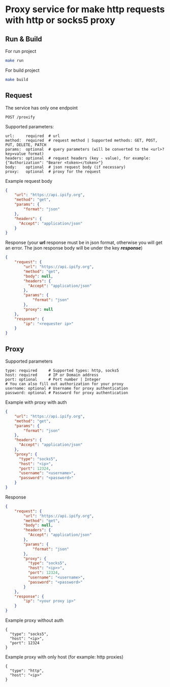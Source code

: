 # Proxy service for make http requests with http or socks5 proxy

## Run & Build
For run project
```bash
make run
```

For build project
```bash
make build
```

## Request
The service has only one endpoint
```
POST /proxify
```
Supported parameters:
```
url:     required  # url
method:  required  # request method | Supported methods: GET, POST, PUT, DELETE, PATCH
params:  optional  # query parameters (will be converted to the <url>?key=value format)
headers: optional  # request headers (key - value), for example: {"Authorization": "Bearer <token></token>"}
body:    optional  # json request body (if necessary)
proxy:   optional  # proxy for the request
```

Example request body
```json
{
    "url": "https://api.ipify.org",
    "method": "get",
    "params": {
        "format": "json"
    },
    "headers": {
      "Accept": "application/json"
    }
}
```
Response (your **url** response must be in json format, otherwise you will get an error. The json response body will be under the key _**response**_)
```json
{
    "request": {
        "url": "https://api.ipify.org",
        "method": "get",
        "body": null,
        "headers": {
          "Accept": "application/json"
        },
        "params": {
            "format": "json"
        },
        "proxy": null
    },
    "response": {
        "ip": "<requester ip>"
    }
}
```

## Proxy
Supported parameters
```
type: required     # Supported types: http, socks5
host: required     # IP or Domain address
port: optional     # Port number | Integer
# You can also fill out authorization for your proxy
username: optional # Username for proxy authentication
password: optional # Password for proxy authentication
```

Example with proxy with auth
```json
{
    "url": "https://api.ipify.org",
    "method": "get",
    "params": {
        "format": "json"
    },
    "headers": {
      "Accept": "application/json"
    },
    "proxy": {
      "type": "socks5",
      "host": "<ip>",
      "port": 12324,
      "username": "<username>",
      "password": "<password>"
    }
}
```
Response
```json
{
    "request": {
        "url": "https://api.ipify.org",
        "method": "get",
        "body": null,
        "headers": {
          "Accept": "application/json"
        },
        "params": {
            "format": "json"
        },
        "proxy": {
          "type": "socks5",
          "host": "<ip>>",
          "port": 12324,
          "username": "<username>",
          "password": "<password>"
        }
    },
    "response": {
        "ip": "<your proxy ip>"
    }
}
```

Example proxy without auth
```
{
  "type": "socks5",
  "host": "<ip>",
  "port": 12324
}
```

Example proxy with only host (for example: http proxies)
```
{
  "type": "http",
  "host": "<ip>"
}
```
